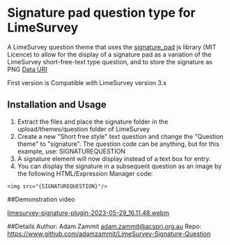 # Signature pad question type for LimeSurvey
A LimeSurvey question theme that uses the [signature_pad](https://github.com/szimek/signature_pad) js library (MIT Licence) to allow for the display of a signature pad as a variation of the LimeSurvey short-free-text type question, and to store the signature as PNG [Data URI](http://en.wikipedia.org/wiki/Data_URI_scheme)

First version is Compatible with LimeSurvey version 3.x

## Installation and Usage

1. Extract the files and place the signature folder in the upload/themes/question folder of LimeSurvey
2. Create a new "Short free style" text question and change the "Question theme" to "signature". The question code can be anything, but for this example, use: SIGNATUREQUESTION
3. A signature element will now display instead of a text box for entry.
4. You can display the signature in a subsequent question as an image by the following HTML/Expression Manager code:
```
<img src="{SIGNATUREQUESTION}"/>
```

##Demonstration video

[limesurvey-signature-plugin-2023-05-29_16.11.48.webm](https://github.com/adamzammit/LimeSurvey-Signature-Question/assets/1452303/f69d1f9f-6037-458c-8da7-295814ad9efd)


##Details
Author: Adam Zammit <adam.zammit@acspri.org.au>
Repo: https://www.github.com/adamzammit/LimeSurvey-Signature-Question
